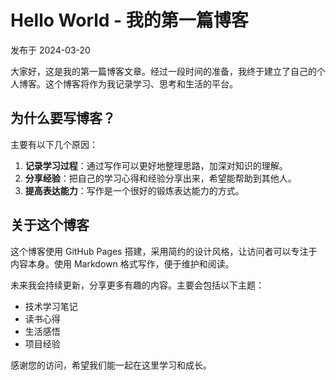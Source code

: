 # Hello World - 我的第一篇博客

发布于 2024-03-20

大家好，这是我的第一篇博客文章。经过一段时间的准备，我终于建立了自己的个人博客。这个博客将作为我记录学习、思考和生活的平台。

## 为什么要写博客？

主要有以下几个原因：

1. **记录学习过程**：通过写作可以更好地整理思路，加深对知识的理解。
2. **分享经验**：把自己的学习心得和经验分享出来，希望能帮助到其他人。
3. **提高表达能力**：写作是一个很好的锻炼表达能力的方式。

## 关于这个博客

这个博客使用 GitHub Pages 搭建，采用简约的设计风格，让访问者可以专注于内容本身。使用 Markdown 格式写作，便于维护和阅读。

未来我会持续更新，分享更多有趣的内容。主要会包括以下主题：

- 技术学习笔记
- 读书心得
- 生活感悟
- 项目经验

感谢您的访问，希望我们能一起在这里学习和成长。
